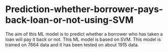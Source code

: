 # Prediction-whether-borrower-pays-back-loan-or-not-using-SVM
The aim of this ML model is to predict whether a borrower who has taken a loan will pay it back or not. This ML model is based on SVM. This model is trained on 7664 data and it has been tested on about 1915 data.
